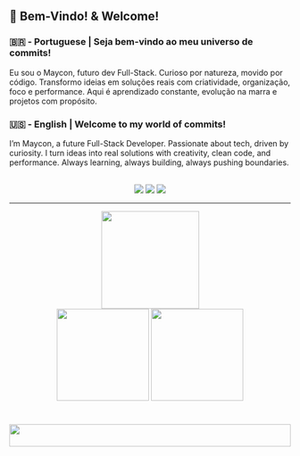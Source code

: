 ## 👋  Bem-Vindo! & Welcome!
<h3>🇧🇷 - Portuguese | Seja bem-vindo ao meu universo de commits!</h3>
<p>Eu sou o Maycon, futuro dev Full-Stack. Curioso por natureza, movido por código. Transformo ideias em soluções reais com criatividade, organização, foco e performance. Aqui é aprendizado constante, evolução na marra e projetos com propósito.

<h3>🇺🇸 - English | Welcome to my world of commits!</h3>
<p>I’m Maycon, a future Full-Stack Developer. Passionate about tech, driven by curiosity. I turn ideas into real solutions with creativity, clean code, and performance. Always learning, always building, always pushing boundaries.</p>
<br>
<div align=center>
    <a href="./"><img src="https://img.shields.io/badge/dev.maycon08@gmail.com-red?style=for-the-badge&logo=gmail&labelColor=rgb(100,0,0)&color=rgb(150,0,0)"></a>
    <a href="https://instagram.com/eu.devmike"><img src="https://img.shields.io/badge/instagram-red?style=for-the-badge&logo=instagram&logoColor=white&labelColor=rgb(150,20,20)&color=rgb(200,20,20)"></a>
    <a href="https://api.whatsapp.com/send?phone=5512997175047"><img src="https://img.shields.io/badge/whatsapp-red?style=for-the-badge&logo=whatsapp&labelColor=rgb(0,100,0)&color=rgb(0,150,0)"></a>
</div>

---
<p align=center>
    <img height="175m" src="https://streak-stats.demolab.com?user=DevMaycon&theme=github-dark"/>
    </br>
    <img height="165em" src="https://github-readme-stats.vercel.app/api?username=devmaycon&show_owner=true&theme=chartreuse-dark&show_icons=true&hide_title=true&count_private=true&include_all_commits=true&rank_icon=github"/>
    <img height="165em" src="https://github-readme-stats.vercel.app/api/top-langs/?username=devmaycon&theme=chartreuse-dark&layout=compact"/>
</p>

#
<img height="40em" width="100%" src="https://skillicons.dev/icons?i=html,css,js,cpp,python,gcp,aws,linux,ubuntu,kali"/>

